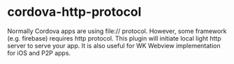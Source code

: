 # cordova-http-protocol
Normally Cordova apps are using file:// protocol. However, some framework (e.g. firebase) requires http protocol. This plugin will initiate local light http server to serve your app. It is also useful for WK Webview implementation for iOS and P2P apps.
